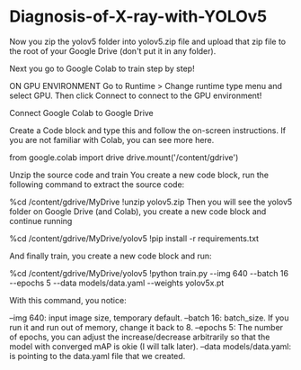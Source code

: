 # Diagnosis-of-X-ray-with-YOLOv5

Now you zip the yolov5 folder into yolov5.zip file and upload that zip file to the root of your Google Drive (don't put it in any folder).

Next you go to Google Colab to train step by step!

ON GPU ENVIRONMENT
Go to Runtime > Change runtime type menu and select GPU. Then click Connect to connect to the GPU environment!

Connect Google Colab to Google Drive

Create a Code block and type this and follow the on-screen instructions. If you are not familiar with Colab, you can see more here.

from google.colab import drive
drive.mount('/content/gdrive')



Unzip the source code and train
You create a new code block, run the following command to extract the source code:

%cd /content/gdrive/MyDrive
!unzip yolov5.zip
Then you will see the yolov5 folder on Google Drive (and Colab), you create a new code block and continue running

%cd /content/gdrive/MyDrive/yolov5
!pip install -r requirements.txt

And finally train, you create a new code block and run:

%cd /content/gdrive/MyDrive/yolov5
!python train.py --img 640 --batch 16 --epochs 5 --data models/data.yaml --weights yolov5x.pt

With this command, you notice:


 
–img 640: input image size, temporary default.
–batch 16: batch_size. If you run it and run out of memory, change it back to 8.
–epochs 5: The number of epochs, you can adjust the increase/decrease arbitrarily so that the model with converged mAP is okie (I will talk later).
–data models/data.yaml: is pointing to the data.yaml file that we created.
